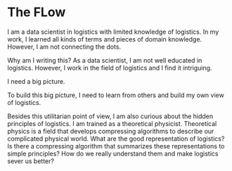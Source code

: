 # The FLow

I am a data scientist in logistics with limited knowledge of logistics. In my work, I learned all kinds of terms and pieces of domain knowledge. However, I am not connecting the dots.

Why am I writing this? As a data scientist, I am not well educated in logistics. However, I work in the field of logistics and I find it intriguing.

I need a big picture.

To build this big picture, I need to learn from others and build my own view of logistics.

Besides this utilitarian point of view, I am also curious about the hidden principles of logistics. I am trained as a theoretical physicist. Theoretical physics is a field that develops compressing algorithms to describe our complicated physical world. What are the good representation of logistics? Is there a compressing algorithm that summarizes these representations to simple principles? How do we really understand them and make logistics sever us better?



